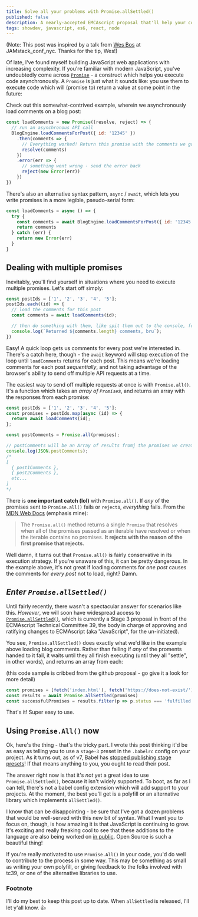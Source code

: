 ```yaml
---
title: Solve all your problems with Promise.allSettled()
published: false
description: A nearly-accepted EMCAscript proposal that'll help your complicated web apps shine.
tags: showdev, javascript, es6, react, node
---
```


(Note: This post was inspired by a talk from [Wes Bos](https://twitter.com/wesbos) at JAMstack_conf_nyc. Thanks for the tip, Wes!)

Of late, I've found myself building JavaScript web applications with increasing complexity. If you're familiar with modern JavaScript, you've undoubtedly come across [`Promise`](https://developer.mozilla.org/en-US/docs/Web/JavaScript/Reference/Global_Objects/Promise) - a construct which helps you execute code asynchronously. A `Promise` is just what it sounds like: you use them to execute code which will (promise to) return a value at some point in the future:

Check out this somewhat-contrived example, wherein we asynchronously load comments on a blog post:

```javascript
const loadComments = new Promise((resolve, reject) => {
  // run an asynchronous API call
  BlogEngine.loadCommentsForPost({ id: '12345' })
    .then(comments => {
      // Everything worked! Return this promise with the comments we got back.
      resolve(comments)
    })
    .error(err => {
      // something went wrong - send the error back
      reject(new Error(err))
    })
})
```

There's also an alternative syntax pattern, `async` / `await`, which lets you write promises in a more legible, pseudo-serial form:

```javascript
const loadComments = async () => {
  try {
    const comments = await BlogEngine.loadCommentsForPost({ id: '12345' })
    return comments
  } catch (err) {
    return new Error(err)
  }
}
```

## Dealing with multiple promises

Inevitably, you'll find yourself in situations where you need to execute multiple promises. Let's start off simply:

```javascript
const postIds = ['1', '2', '3', '4', '5'];
postIds.each((id) => {
  // load the comments for this post
  const comments = await loadComments(id);

  // then do something with them, like spit them out to the console, for example
  console.log(`Returned ${comments.length} comments, bru`);
})
```

Easy! A quick loop gets us comments for every post we're interested in. There's a catch here, though - the `await` keyword will stop execution of the loop until `loadComments` returns for each post. This means we're loading comments for each post _sequentially_, and not taking advantage of the browser's ability to send off multiple API requests at a time.

The easiest way to send off multiple requests at once is with `Promise.all()`. It's a function which takes an _array of `Promise`s_, and returns an array with the responses from each promise:

```javascript
const postIds = ['1', '2', '3', '4', '5'];
const promises = postIds.map(async (id) => {
  return await loadComments(id);
};

const postComments = Promise.all(promises);

// postComments will be an Array of results fromj the promises we created:
console.log(JSON.postComments);
/*
[
  { post1Comments },
  { post2Comments },
  etc...
]
*/
```

There is **one important catch (lol)** with `Promise.all()`. If _any_ of the promises sent to `Promise.all()` fails or `reject`s, _everything_ fails. From the [MDN Web Docs](https://developer.mozilla.org/en-US/docs/Web/JavaScript/Reference/Global_Objects/Promise/all) (emphasis mine):

> The `Promise.all()` method returns a single `Promise` that resolves when all of the promises passed as an iterable have resolved or when the iterable contains no promises. **It rejects with the reason of the first promise that rejects.**

Well damn, it turns out that `Promise.all()` is fairly conservative in its execution strategy. If you're unaware of this, it can be pretty dangerous. In the example above, it's not great if loading comments for _one post_ causes the comments for _every post_ not to load, right? Damn.

## _Enter `Promise.allSettled()`_

Until fairly recently, there wasn't a spectacular answer for scenarios like this. _However_, we will soon have widespread access to [`Promise.allSettled()`](https://github.com/tc39/proposal-promise-allSettled), which is currently a Stage 3 proposal in front of the ECMAscript Technical Committee 39, the body in charge of approving and ratifying changes to ECMAscript (aka "JavaScript", for the un-initiated).

You see, `Promise.allSettled()` does exactly what we'd like in the example above loading blog comments. Rather than failing if _any_ of the proments handed to it fail, it waits until they all finish executing (until they all "settle", in other words), and returns an array from each:

(this code sample is cribbed from the github proposal - go give it a look for more detail)

```javascript
const promises = [fetch('index.html'), fetch('https://does-not-exist/')]
const results = await Promise.allSettled(promises)
const successfulPromises = results.filter(p => p.status === 'fulfilled')
```

That's it! Super easy to use.

## Using `Promise.All()` now

Ok, here's the thing - that's the tricky part. I wrote this post thinking it'd be as easy as telling you to use a `stage-3` preset in the `.babelrc` config on your project. As it turns out, as of v7, Babel has [stopped publishing stage presets](https://babeljs.io/blog/2018/07/27/removing-babels-stage-presets)! If that means anything to you, you ought to read their post.

The answer right now is that it's _not_ yet a great idea to use `Promise.allSettled()`, because it isn't widely supported. To boot, as far as I can tell, there's not a babel config extension which will add support to your projects. At the moment, the best you'll get is a polyfill or an alternative library which implements `allSettled()`.

I know that can be disappointing - be sure that I've got a dozen problems that would be well-served with this new bit of syntax. What I want you to focus on, though, is how amazing it is that JavaScript is continuing to grow. It's exciting and really freaking cool to see that these additions to the language are also being worked on [in public](https://github.com/tc39/proposal-promise-allSettled). Open Source is such a beautiful thing!

If you're really motivated to use `Promise.All()` in your code, you'd do well to contribute to the process in some way. This may be something as small as writing your own polyfill, or giving feedback to the folks involved with tc39, or one of the alternative libraries to use.

### Footnote

I'll do my best to keep this post up to date. When `allSettled` is released, I'll let y'all know. 👍
